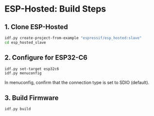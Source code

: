 # ESP-Hosted: Build Steps

## 1. Clone ESP-Hosted
```bash
idf.py create-project-from-example "espressif/esp_hosted:slave"
cd esp_hosted_slave
```

## 2. Configure for ESP32-C6
```bash
idf.py set-target esp32c6
idf.py menuconfig
```
In menuconfig, confirm that the connection type is set to SDIO (default).

## 3. Build Firmware
```bash
idf.py build
```